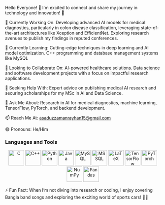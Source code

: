 Hello Everyone! 👋
I'm excited to connect and share my journey in technology and innovation! 🚀

🔭 Currently Working On:
Developing advanced AI models for medical diagnostics, particularly in colon disease classification, leveraging state-of-the-art architectures like Xception and EfficientNet.
Exploring research avenues to publish my findings in reputed conferences.

🌱 Currently Learning:
Cutting-edge techniques in deep learning and AI model optimization.
C++ programming and database management systems like MySQL

👯 Looking to Collaborate On:
AI-powered healthcare solutions.
Data science and software development projects with a focus on impactful research applications.

🤔 Seeking Help With:
Expert advice on publishing medical AI research and securing scholarships for my MSc in AI and Data Science.

💬 Ask Me About:
Research in AI for medical diagnostics, machine learning, TensorFlow, PyTorch, and backend development.

📫 Reach Me At: asaduzzamanrayhan15@gmail.com

😄 Pronouns: He/Him

### Languages and Tools
<p align="center">
  <img src="https://cdn.jsdelivr.net/gh/devicons/devicon/icons/c/c-original.svg" alt="C" width="50" height="50"/>
  <img src="https://cdn.jsdelivr.net/gh/devicons/devicon/icons/cplusplus/cplusplus-original.svg" alt="C++" width="50" height="50"/>
  <img src="https://cdn.jsdelivr.net/gh/devicons/devicon/icons/python/python-original.svg" alt="Python" width="50" height="50"/>
  <img src="https://cdn.jsdelivr.net/gh/devicons/devicon/icons/java/java-original.svg" alt="Java" width="50" height="50"/>
  <img src="https://cdn.jsdelivr.net/gh/devicons/devicon/icons/mysql/mysql-original.svg" alt="MySQL" width="50" height="50"/>
  <img src="https://cdn.jsdelivr.net/gh/devicons/devicon/icons/microsoftsqlserver/microsoftsqlserver-plain.svg" alt="MSSQL" width="50" height="50"/>
  <img src="https://cdn.jsdelivr.net/gh/devicons/devicon@latest/icons/latex/latex-original.svg" alt="LaTeX" width="50" height="50"/>
  <img src="https://cdn.jsdelivr.net/gh/devicons/devicon/icons/tensorflow/tensorflow-original.svg" alt="TensorFlow" width="50" height="50"/>
  <img src="https://cdn.jsdelivr.net/gh/devicons/devicon/icons/pytorch/pytorch-original.svg" alt="PyTorch" width="50" height="50"/>
  <img src="https://cdn.jsdelivr.net/gh/devicons/devicon/icons/numpy/numpy-original.svg" alt="NumPy" width="50" height="50"/>
  <img src="https://cdn.jsdelivr.net/gh/devicons/devicon/icons/pandas/pandas-original.svg" alt="Pandas" width="50" height="50"/>
</p>


⚡ Fun Fact: When I’m not diving into research or coding, I enjoy covering Bangla band songs and exploring the exciting world of sports cars! 🚗🎶
